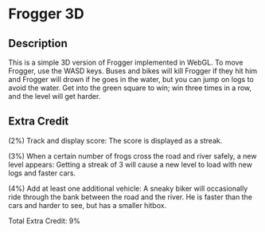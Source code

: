 # Frogger 3D

## Description

This is a simple 3D version of Frogger implemented in WebGL. To move Frogger, use the WASD keys. Buses and
bikes will kill Frogger if they hit him and Frogger will drown if he goes in the water, but you can jump on logs
to avoid the water. Get into the green square to win; win three times in a row, and the level will get harder.

## Extra Credit

(2%) Track and display score:
The score is displayed as a streak.

(3%) When a certain number of frogs cross the road and river safely, a new level appears:
Getting a streak of 3 will cause a new level to load with new logs and faster cars.

(4%) Add at least one additional vehicle:
A sneaky biker will occasionally ride through the bank between the road and the river. He is faster than
the cars and harder to see, but has a smaller hitbox.

Total Extra Credit: 9%
